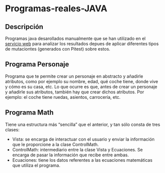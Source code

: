 # Programas-reales-JAVA
## Descripción
Programas java desarollados manualmente que se han utilizado en el [servicio web](https://github.com/Complexity-To-Testing/GUI)  para analizar los resultados depues de aplicar 
diferentes tipos de mutaciontes (generados con Pitest) sobre estos.

## Programa Personaje
Programa que te permite crear un personaje en abstracto y añadirle atributos, como por ejemplo su nombre, 
edad, qué coche tiene, donde vive y cómo es su casa, etc. Lo que ocurre es que, antes de crear un personaje 
y añadirle sus atributos, también hay que crear dichos atributos. 
Por ejemplo: el coche tiene ruedas, asientos, carrocería, etc.

## Programa Math
Tiene una estructura más “sencilla” que el anterior, y tan sólo consta de tres clases:
+ Vista: se encarga de interactuar con el usuario y enviar la información que le proporcione a la clase ControlMath.
+ ControlMath: intermediario entre la clase Vista y Ecuaciones. Se encarga de pasar la información que recibe entre ambas.
+ Ecuaciones: tiene los datos referentes a las ecuaciones matemáticas que utiliza el programa.
